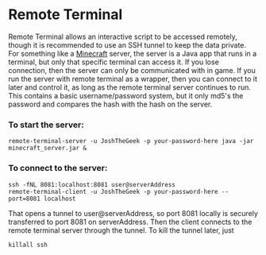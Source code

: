 Remote Terminal
===============

Remote Terminal allows an interactive script to be accessed remotely, though it is recommended to use an SSH tunnel to keep the data private. For something like a [Minecraft](http://minecraft.net) server, the server is a Java app that runs in a terminal, but only that specific terminal can access it. If you lose connection, then the server can only be communicated with in game. If you run the server with remote terminal as a wrapper, then you can connect to it later and control it, as long as the remote terminal server continues to run. This contains a basic username/password system, but it only md5's the password and compares the hash with the hash on the server.


### To start the server:
``` shell
remote-terminal-server -u JoshTheGeek -p your-password-here java -jar minecraft_server.jar &
```

### To connect to the server:
``` shell
ssh -fNL 8081:localhost:8081 user@serverAddress
remote-terminal-client -u JoshTheGeek -p your-password-here --port=8081 localhost
```
That opens a tunnel to user@serverAddress, so port 8081 locally is securely transferred to port 8081 on serverAddress. Then the client connects to the remote terminal server through the tunnel. To kill the tunnel later, just
``` shell
killall ssh
```
